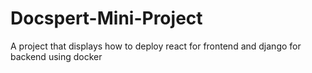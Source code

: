 # Docspert-Mini-Project
A project that displays how to deploy react for frontend and django for backend using docker
